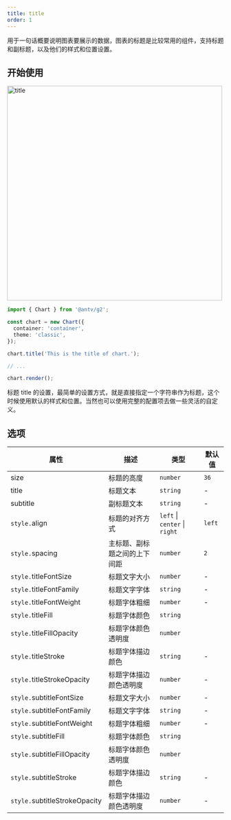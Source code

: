 ```yaml
---
title: title
order: 1
---
```


用于一句话概要说明图表要展示的数据，图表的标题是比较常用的组件，支持标题和副标题，以及他们的样式和位置设置。

## 开始使用

<img alt="title" src="https://mass-office.alipay.com/huamei_qa8qxu/afts/img/A*Nmu-Tp-OpvEAAAAAAAAAAAAADmJ7AQ/original" width="500" />

```ts
import { Chart } from '@antv/g2';

const chart = new Chart({
  container: 'container',
  theme: 'classic',
});

chart.title('This is the title of chart.');

// ...

chart.render();
```

标题 title 的设置，最简单的设置方式，就是直接指定一个字符串作为标题，这个时候使用默认的样式和位置。当然也可以使用完整的配置项去做一些灵活的自定义。

## 选项

| 属性                          | 描述                         | 类型                          | 默认值 |
| ----------------------------- | ---------------------------- | ----------------------------- | ------ |
| size                          | 标题的高度                   | `number`                      | `36`   |
| title                         | 标题文本                     | `string`                      | -      |
| subtitle                      | 副标题文本                   | `string`                      | -      |
| `style.`align                 | 标题的对齐方式               | `left` \| `center` \| `right` | `left` |
| `style.`spacing               | 主标题、副标题之间的上下间距 | `number`                      | `2`    |
| `style.`titleFontSize         | 标题文字大小                 | `number`                      | -      |
| `style.`titleFontFamily       | 标题文字字体                 | `string`                      | -      |
| `style.`titleFontWeight       | 标题字体粗细                 | `number`                      | -      |
| `style.`titleFill             | 标题字体颜色                 | `string`                      |
| `style.`titleFillOpacity      | 标题字体颜色透明度           | `number`                      |
| `style.`titleStroke           | 标题字体描边颜色             | `string`                      | -      |
| `style.`titleStrokeOpacity    | 标题字体描边颜色透明度       | `number`                      | -      |
| `style.`subtitleFontSize      | 标题文字大小                 | `number`                      | -      |
| `style.`subtitleFontFamily    | 标题文字字体                 | `string`                      | -      |
| `style.`subtitleFontWeight    | 标题字体粗细                 | `number`                      | -      |
| `style.`subtitleFill          | 标题字体颜色                 | `string`                      |
| `style.`subtitleFillOpacity   | 标题字体颜色透明度           | `number`                      |
| `style.`subtitleStroke        | 标题字体描边颜色             | `string`                      | -      |
| `style.`subtitleStrokeOpacity | 标题字体描边颜色透明度       | `number`                      | -      |
